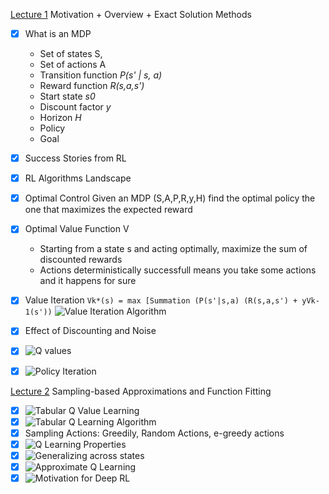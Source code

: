 [Lecture 1](https://www.youtube.com/watch?v=qaMdN6LS9rA) 
Motivation + Overview + Exact Solution Methods

- [x] What is an MDP 
  - Set of states S,
  - Set of actions A
  - Transition function *P(s' | s, a)*
  - Reward function *R(s,a,s')*
  - Start state *s0*
  - Discount factor *y*
  - Horizon *H*
  - Policy 
  - Goal 
- [x] Success Stories from RL
- [x] RL Algorithms Landscape
- [x] Optimal Control 
  Given an MDP (S,A,P,R,y,H) find the optimal policy the one that maximizes the expected reward
- [x] Optimal Value Function V
  * Starting from a state s and acting optimally, maximize the sum of discounted rewards  
  * Actions deterministically successfull means you take some actions and it happens for sure
- [x] Value Iteration 
`Vk*(s) = max [Summation (P(s'|s,a) (R(s,a,s') + yVk-1(s'))`
![Value Iteration Algorithm](https://github.com/kkhetarpal/Literature/tree/master/RL/DRLBootcamp/ValueIteration.png?raw=true "Optional Title")
- [x] Effect of Discounting and Noise
- [x] ![Q values](https://github.com/kkhetarpal/Literature/tree/master/RL/DRLBootcamp/QValues.png?raw=true "Optional Title")
- [x] ![Policy Iteration](https://github.com/kkhetarpal/Literature/tree/master/RL/DRLBootcamp/PolicyIteration.png?raw=true "Optional Title")


[Lecture 2](https://www.youtube.com/watch?v=qO-HUo0LsO4) 
Sampling-based Approximations and Function Fitting

- [x] ![Tabular Q Value Learning](https://github.com/kkhetarpal/Literature/tree/master/RL/DRLBootcamp/TabularQLearning.png?raw=true "Optional Title")
- [x] ![Tabular Q Learning Algorithm](https://github.com/kkhetarpal/Literature/tree/master/RL/DRLBootcamp/TabularQLearningAlgo.png?raw=true "Optional Title")
- [x] Sampling Actions: Greedily, Random Actions, e-greedy actions
- [x] ![Q Learning Properties](https://github.com/kkhetarpal/Literature/tree/master/RL/DRLBootcamp/QLearningPropertiesI.png?raw=true "Optional Title")
- [x] ![Generalizing across states](https://github.com/kkhetarpal/Literature/tree/master/RL/DRLBootcamp/GeneralizeAcrossStates.png?raw=true "Optional Title")
- [x] ![Approximate Q Learning](https://github.com/kkhetarpal/Literature/tree/master/RL/DRLBootcamp/ApproximateQLearning.png?raw=true "Optional Title")
- [x] ![Motivation for Deep RL](https://github.com/kkhetarpal/Literature/tree/master/RL/DRLBootcamp/WhyDeepRL.png?raw=true "Optional Title")
